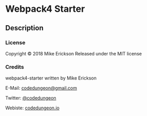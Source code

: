 # Webpack4 Starter

## Description

### License

Copyright &copy; 2018 Mike Erickson
Released under the MIT license

### Credits

webpack4-starter written by Mike Erickson

E-Mail: [codedungeon@gmail.com](mailto:codedungeon@gmail.com)

Twitter: [@codedungeon](http://twitter.com/codedungeon)

Webiste: [codedungeon.io](http://codedungeon.io)
